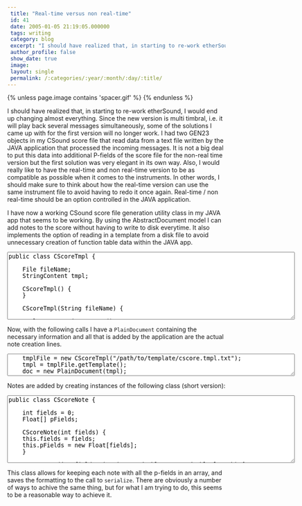 ```yaml
---
 title: "Real-time versus non real-time"
 id: 41
 date: 2005-01-05 21:19:05.000000
 tags: writing
 category: blog
 excerpt: "I should have realized that, in starting to re-work etherSound, I would end up changing almost everything. Since the new version is multi timbral, i.e. it will play back several messages simultaneousl..."
 author_profile: false
 show_date: true
 image: 
 layout: single
 permalink: /:categories/:year/:month/:day/:title/
---
```

{% unless page.image contains 'spacer.gif' %}
{% endunless %}

I should have realized that, in starting to re-work etherSound, I would end up changing almost everything. Since the new version is multi timbral, i.e. it will play back several messages simultaneously, some of the solutions I came up with for the first version will no longer work. I had two GEN23 objects in my CSound score file that read data from a text file written by the JAVA application that processed the incoming messages. It is not a big deal to put this data into additional P-fields of the score file for the non-real time version but the first solution was very elegant in its own way. Also, I would really like to have the real-time and non real-time version to be as compatible as possible when it comes to the instruments. In other words, I should make sure to think about how the real-time version can use the same instrument file to avoid having to redo it once again. Real-time / non real-time should be an option controlled in the JAVA application.

I have now a working CSound score file generation utility class in my JAVA app that seems to be working. By using the AbstractDocument model I can add notes to the score without having to write to disk everytime. It also implements the option of reading in a template from a disk file to avoid unnecessary creation of function table data within the JAVA app.


<textarea cols="80" name="text" rows="10">
public class CScoreTmpl {

    File fileName;
    StringContent tmpl;

    CScoreTmpl() {
    }

    CScoreTmpl(String fileName) {

	tmpl = new StringContent();

	try {
	    this.fileName = new File(fileName);
	}
	catch(NullPointerException npe) {
	    System.out.println("Couldn't open file\n\n"+npe.toString());
	}
    }

    public AbstractDocument.Content getTemplate() {

	StringBuffer sb = new StringBuffer();
	String line = null;

	try {
	    BufferedReader reader = new BufferedReader(new FileReader(fileName));
	    while((line=reader.readLine())!=null) {
		sb.append(line+"\n");
	    }
	    tmpl.insertString(0, sb.toString());
	}
	catch(Exception e) {
	    System.out.println("This is getTemplate\n\n"+e.toString());
	}
	return tmpl;
    }
}
</textarea>



Now, with the following calls I have a <code>PlainDocument</code> containing the necessary information and all that is added by the application are the actual note creation lines.


<textarea cols="80" name="text" rows="3">
	tmplFile = new CScoreTmpl("/path/to/template/cscore.tmpl.txt");
	tmpl = tmplFile.getTemplate();
	doc = new PlainDocument(tmpl);
</textarea>



Notes are added by creating instances of the following class (short version):


<textarea cols="80" name="text" rows="10">
public class CScoreNote {

    int fields = 0;
    Float[] pFields;

    CScoreNote(int fields) {
	this.fields = fields;
	this.pFields = new Float[fields];
    }

    CScoreNote(int fields, int instr, double start, double length) {
	this.fields = fields;
	this.pFields = new Float[this.fields];
	pFields[0] = new Float(instr);
	pFields[1] = new Float(start);
	pFields[2] = new Float(length);
    }

    public void setPField(int field, double value) {
	if(field<1 || field > fields)
	    return;
	else
	    pFields[field] = new Float(value);
    }

    public static int getInstr(CScoreNote note) {
	return note.pFields[0].intValue();
    }

    public static int getNumberOfFields(CScoreNote note) {
	return note.fields;
    }

    public int getNumberOfFields() {
	return this.fields;
    }

    public String serialize() {
	StringBuffer sb = new StringBuffer("i");

// Warning!! Error checking is not performed here.
// An empty pField throws an index out of bounds error.

	for(int i=0; i<pFields.length; i++) {
	    if(i==0)
		sb.append(pFields[i].intValue()+"\t");
	    else
		sb.append(pFields[i].toString()+"\t");
	}
	sb.append("\n");
	return sb.toString();
    }
}
</textarea>



This class allows for keeping each note with all the p-fields in an array, and saves the formatting to the call to <code>serialize</code>. There are obviously a number of ways to achive the same thing, but for what I am trying to do, this seems to be a reasonable way to achieve it.
